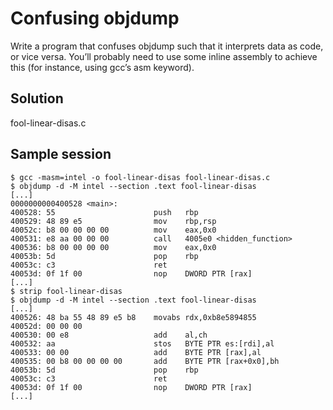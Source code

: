 # Confusing objdump

Write a program that confuses objdump such that it interprets data as code,
or vice versa. You’ll probably need to use some inline assembly to
achieve this (for instance, using gcc’s asm keyword).

## Solution

fool-linear-disas.c

## Sample session

```
$ gcc -masm=intel -o fool-linear-disas fool-linear-disas.c
$ objdump -d -M intel --section .text fool-linear-disas
[...]
0000000000400528 <main>:
400528:	55                   	push   rbp
400529:	48 89 e5             	mov    rbp,rsp
40052c:	b8 00 00 00 00       	mov    eax,0x0
400531:	e8 aa 00 00 00       	call   4005e0 <hidden_function>
400536:	b8 00 00 00 00       	mov    eax,0x0
40053b:	5d                   	pop    rbp
40053c:	c3                   	ret    
40053d:	0f 1f 00             	nop    DWORD PTR [rax]
[...]
$ strip fool-linear-disas
$ objdump -d -M intel --section .text fool-linear-disas
[...]
400526:	48 ba 55 48 89 e5 b8 	movabs rdx,0xb8e5894855
40052d:	00 00 00 
400530:	00 e8                	add    al,ch
400532:	aa                   	stos   BYTE PTR es:[rdi],al
400533:	00 00                	add    BYTE PTR [rax],al
400535:	00 b8 00 00 00 00    	add    BYTE PTR [rax+0x0],bh
40053b:	5d                   	pop    rbp
40053c:	c3                   	ret    
40053d:	0f 1f 00             	nop    DWORD PTR [rax]
[...]
```

